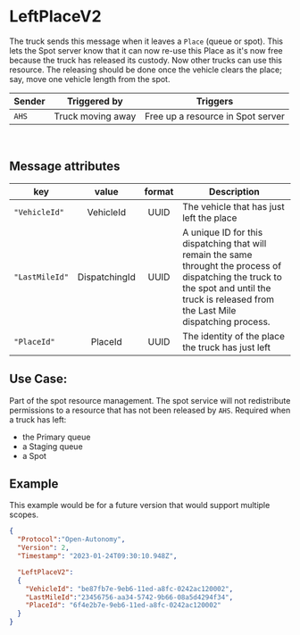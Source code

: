 # LeftPlaceV2
The truck sends this message when it leaves a `Place` (queue or spot).  This lets the Spot server know that it can now re-use this Place as it's now free because the truck has released its custody.  Now other trucks can use this resource.  The releasing should be done once the vehicle clears the place; say, move one vehicle length from the spot.


|Sender| Triggered by | Triggers|
|---|---|---|
| `AHS`| Truck moving away | Free up a resource in Spot server |

<br>

## Message attributes

|key |value |format | Description|
|---|:---:|:---:|---|
|`"VehicleId"`| VehicleId | UUID| The vehicle that has just left the place|
|`"LastMileId"` | DispatchingId | UUID | A unique ID for this dispatching that will remain the same throught the process of dispatching the truck to the spot and until the truck is released from the Last Mile dispatching process.|
|`"PlaceId"`| PlaceId | UUID | The identity of the place the truck has just left |


## Use Case:
Part of the spot resource management.  The spot service will not redistribute permissions to a resource that has not been released by `AHS`. Required when a truck has left:
- the Primary queue
- a Staging queue
- a Spot

## Example
This example would be for a future version that would support multiple scopes.
```json
{
  "Protocol":"Open-Autonomy",
  "Version": 2,
  "Timestamp": "2023-01-24T09:30:10.948Z",

  "LeftPlaceV2":
  {
    "VehicleId": "be87fb7e-9eb6-11ed-a8fc-0242ac120002",
    "LastMileId":"23456756-aa34-5742-9b66-08a5d4294f34",
    "PlaceId": "6f4e2b7e-9eb6-11ed-a8fc-0242ac120002"
  }
}
```
